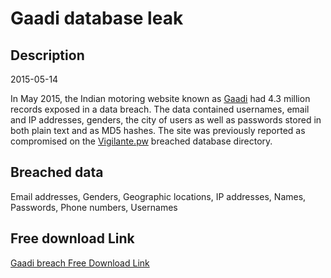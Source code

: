 # Gaadi database leak

## Description

2015-05-14

In May 2015, the Indian motoring website known as <a href="https://www.gaadi.com/" target="_blank" rel="noopener">Gaadi</a> had 4.3 million records exposed in a data breach. The data contained usernames, email and IP addresses, genders, the city of users as well as passwords stored in both plain text and as MD5 hashes. The site was previously reported as compromised on the <a href="https://vigilante.pw/" target="_blank" rel="noopener">Vigilante.pw</a> breached database directory.

## Breached data

Email addresses, Genders, Geographic locations, IP addresses, Names, Passwords, Phone numbers, Usernames

## Free download Link

[Gaadi breach Free Download Link](https://link-to.net/1229997/851.8378307105733/dynamic/?r=aHR0cHM6Ly93d3cubWVkaWFmaXJlLmNvbS92aWV3L2Z2WHpraHpHSFE2TGhWUi9nYWFkaS5jb20vZmlsZQ==)